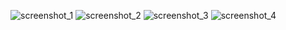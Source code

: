 ![screenshot_1](https://user-images.githubusercontent.com/40207646/118896127-1bd9d800-b8cd-11eb-9b60-1f73871bc520.PNG)
![screenshot_2](https://user-images.githubusercontent.com/40207646/118896124-1aa8ab00-b8cd-11eb-868a-f8b8a6878a8a.PNG)
![screenshot_3](https://user-images.githubusercontent.com/40207646/118896126-1b414180-b8cd-11eb-9820-8db4a6992d0f.PNG)
![screenshot_4](https://user-images.githubusercontent.com/40207646/118901385-c0154c00-b8d8-11eb-9543-23e0b9b94f92.PNG)
